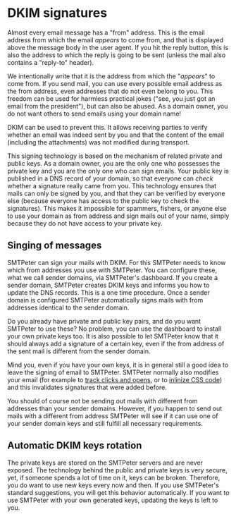 # DKIM signatures

Almost every email message has a "from" address. This is the email
address from which the email _appears_ to come from, and that is displayed
above the message body in the user agent. If you hit the reply button,
this is also the address to which the reply is going to be sent (unless
the mail also contains a "reply-to" header).

We intentionally write that it is the address from which the "_appears_" 
to come from. If you send mail, you can use every possible email address 
as the from address, even addresses that do not even belong to you. This
freedom can be used for harmless practical jokes ("see, you just got an email
from the president"), but can also be abused. As a domain owner, you
do not want others to send emails using your domain name!

DKIM can be used to prevent this. It allows receiving parties to verify 
whether an email was indeed sent by you and that the content of the email 
(including the attachments) was not modified during transport.

This signing technology is based on the mechanism of related private and
public keys. As a domain owner, you are the only one who possesses the 
private key and you are the only one who can sign emails. Your public key 
is published in a DNS record of your domain, so that everyone can _check_ 
whether a signature really came from you. This technology ensures that mails 
can only be signed by you, and that they can be verified by
everyone else (because everyone has access to the public key to check
the signatures). This makes it impossible for spammers, fishers, or anyone
else to use your domain as from address and sign mails out of your name, 
simply because they do not have access to your private key.


## Singing of messages

SMTPeter can sign your mails with DKIM. For this SMTPeter needs to know
which from addresses you use with SMTPeter. You can configure
these, what we call sender domains, via SMTPeter's dashboard. If you create
a sender domain, SMTPeter creates DKIM keys and informs you how to update
the DNS records. This is a one time procedure. Once a sender domain is
configured SMTPeter automatically signs mails with from addresses identical
to the sender domain.

Do you already have private and public key pairs, and do you want
SMTPeter to use these? No problem, you can use the dashboard to install
your own private keys too. It is also possible to let SMTPeter know that
it should always add a signature of a certain key, even if the from address
of the sent mail is different from the sender domain.

Mind you, even if you have your own keys, it is in general still a good
idea to leave the signing of email to SMTPeter. SMTPeter normally also
modifies your email (for example to [track clicks and opens](statistics),
or to [inlinize CSS code](inline-css)) and this invalidates signatures
that were added before.

You should of course not be sending out mails with different from addresses
than your sender domains. However, if you happen to send out mails with a
different from address SMTPeter will see if it can use one of your sender
domain keys and still fulfill all necessary requirements.


## Automatic DKIM keys rotation

The private keys are stored on the SMTPeter servers and are never exposed.
The technology behind the public and private keys is very secure, yet, if
someone spends a lot of time on it, keys can be broken. Therefore, you
do want to use new keys every now and then. If you use SMTPeter's standard
suggestions, you will get this behavior automatically. If you want to use
SMTPeter with your own generated keys, updating the keys is left to you.
